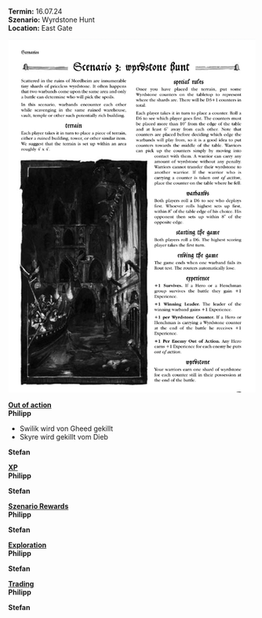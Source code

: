 **Termin:** 16.07.24  
**Szenario:** Wyrdstone Hunt  
**Location:** East Gate  

![](../Pics/Screenshot_20240716_093913_Chrome.jpg)


<ins>**Out of action**</ins>  
**Philipp**  
 - Swilik wird von Gheed gekillt
 - Skyre wird gekillt vom Dieb

**Stefan**  


<ins>**XP**</ins>  
**Philipp**  

**Stefan**  

<ins>**Szenario Rewards**</ins>  
**Philipp**  

**Stefan**  

<ins>**Exploration**</ins>  
**Philipp**  

**Stefan**  

<ins>**Trading**</ins>  
**Philipp**  

**Stefan**  

